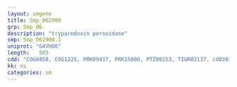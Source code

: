 ```yaml
---
layout: smgene
title: Smp_062900
grp: Smp_06
description: "tryparedoxin peroxidase"
smp: Smp_062900.1
uniprot: "G4VHU6"
length:   585
cdd: "COG0450, COG1225, PRK09437, PRK15000, PTZ00253, TIGR03137, cd03015, cl00388, pfam00578"
kk: ns
categories: sm
---
```

